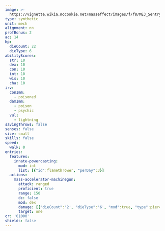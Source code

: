 ```yaml
---
image: >-
  https://vignette.wikia.nocookie.net/masseffect/images/f/f8/ME3_Sentry_Turret.png/revision/latest/scale-to-width-down/100?cb=20180206214039
type: synthetic
unit: mech
alignment: nn
profBonus: 2
ac: 14
hp:
  dieCount: 22
  dieType: 6
abilityScores:
  str: 10
  dex: 10
  con: 10
  int: 10
  wis: 10
  cha: 10
irv:
  conImm:
    - poisoned
  damImm:
    - poison
    - psychic
  vul:
    - lightning
savingThrows: false
senses: false
size: small
skills: false
speed:
  walk: 0
entries:
  features:
    innate-powercasting:
      mod: int
      list: [{"id":flamethrower, "perDay":3}]
  actions:
    mass-accelerator-machinegun:
      attack: ranged
      proficient: true
      range: 150
      dc: false
      mod: dex
      damage: [{"dieCount":'2', "dieType":'6', "mod":true, "type":piercing},{"dieCount":'2', "dieType":'6', "mod":true, "type":radiant}]
      target: one
cr: '01000'
shields: false
---
```

